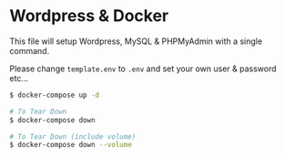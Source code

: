 # Wordpress & Docker

This file will setup Wordpress, MySQL & PHPMyAdmin with a single command.

Please change `template.env` to `.env` and set your own user & password etc...

```bash
$ docker-compose up -d

# To Tear Down
$ docker-compose down

# To Tear Down (include volume)
$ docker-compose down --volume
```
